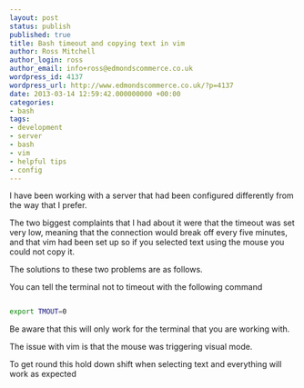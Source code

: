 ```yaml
---
layout: post
status: publish
published: true
title: Bash timeout and copying text in vim
author: Ross Mitchell
author_login: ross
author_email: info+ross@edmondscommerce.co.uk
wordpress_id: 4137
wordpress_url: http://www.edmondscommerce.co.uk/?p=4137
date: 2013-03-14 12:59:42.000000000 +00:00
categories:
- bash
tags:
- development
- server
- bash
- vim
- helpful tips
- config
---
```

I have been working with a server that had been configured differently from the way that I prefer.

The two biggest complaints that I had about it were that the timeout was set very low, meaning that the connection would break off every five minutes, and that vim had been set up so if you selected text using the mouse you could not copy it.

The solutions to these two problems are as follows.

You can tell the terminal not to timeout with the following command

```bash

export TMOUT=0

```

Be aware that this will only work for the terminal that you are working with.

The issue with vim is that the mouse was triggering visual mode.

To get round this hold down shift when selecting text and everything will work as expected
